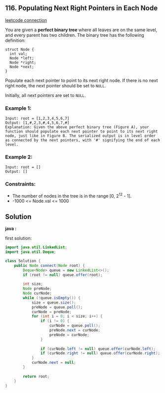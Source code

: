 ## 116. Populating Next Right Pointers in Each Node

[leetcode connection](https://leetcode.com/problems/populating-next-right-pointers-in-each-node/)

You are given a **perfect binary tree** where all leaves are on the same level, and every parent has two children. The binary tree has the following definition:

```
struct Node {
  int val;
  Node *left;
  Node *right;
  Node *next;
}
```
Populate each next pointer to point to its next right node. If there is no next right node, the next pointer should be set to `NULL`.

Initially, all next pointers are set to `NULL`.

### Example 1:
```
Input: root = [1,2,3,4,5,6,7]
Output: [1,#,2,3,#,4,5,6,7,#]
Explanation: Given the above perfect binary tree (Figure A), your function should populate each next pointer to point to its next right node, just like in Figure B. The serialized output is in level order as connected by the next pointers, with '#' signifying the end of each level.
```

### Example 2:
```
Input: root = []
Output: []
```

### Constraints:

* The number of nodes in the tree is in the range [0, 2<sup>12</sup> - 1].
* -1000 <= Node.val <= 1000

## Solution

**java :**

first solution:
```java
import java.util.LinkedList;
import java.util.Deque;

class Solution {
    public Node connect(Node root) {
        Deque<Node> queue = new LinkedList<>();
        if (root != null) queue.offer(root);
        
        int size;
        Node preNode;
        Node curNode;
        while (!queue.isEmpty()) {
            size = queue.size();
            preNode = queue.poll();
            curNode = preNode;
            for (int i = 0; i < size; i++) {
                if (i != 0) {
                    curNode = queue.poll();
                    preNode.next = curNode;
                    preNode = curNode;
                }
                
                if (curNode.left != null) queue.offer(curNode.left);
                if (curNode.right != null) queue.offer(curNode.right);
            }
            curNode.next = null;
        }
        
        return root;
    }
}
```